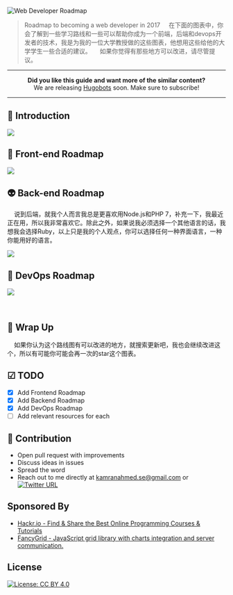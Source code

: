 ![Web Developer Roadmap](http://i.imgur.com/GyvcunJ.png)

> Roadmap to becoming a web developer in 2017
 
 
在下面的图表中，你会了解到一些学习路线和一些可以帮助你成为一个前端，后端和devops开发者的技术，我是为我的一位大学教授做的这些图表，他想用这些给他的大学学生一些合适的建议。
 
 
 如果你觉得有那些地方可以改进，请尽管提议。

***

<p align="center"><b> Did you like this guide and want more of the similar content? </b><br>We are releasing <a href="http://hugobots.com">Hugobots</a> soon. Make sure to subscribe!</p>

***


## 🚀 Introduction

![](https://i.imgur.com/MWkeM18.png)

## 🎨 Front-end Roadmap

![](https://i.imgur.com/qx54HvK.png)

## 👽 Back-end Roadmap


 
 
 说到后端，就我个人而言我总是更喜欢用Node.js和PHP 7，补充一下，我最近正在用，所以我非常喜欢它。除此之外，如果说我必须选择一个其他语言的话，我想我会选择Ruby，以上只是我的个人观点，你可以选择任何一种界面语言，一种你能用好的语言。


![](https://i.imgur.com/jz4xrlQ.png)

## 👷 DevOps Roadmap

![](https://i.imgur.com/z23zTH3.png)

<br>

## 🚦 Wrap Up
 
 
如果你认为这个路线图有可以改进的地方，就搜索更新吧，我也会继续改进这个，所以有可能你可能会再一次的star这个图表。 


## ☑ TODO

- [X] Add Frontend Roadmap
- [X] Add Backend Roadmap
- [X] Add DevOps Roadmap
- [ ] Add relevant resources for each

## 👬 Contribution

- Open pull request with improvements
- Discuss ideas in issues
- Spread the word
- Reach out to me directly at kamranahmed.se@gmail.com or [![Twitter URL](https://img.shields.io/twitter/url/https/twitter.com/kamranahmedse.svg?style=social&label=Follow%20%40kamranahmedse)](https://twitter.com/kamranahmedse)

## Sponsored By

- [Hackr.io - Find & Share the Best Online Programming Courses & Tutorials](https://hackr.io)
- [FancyGrid - JavaScript grid library with charts integration and server communication.](http://fancygrid.com)

## License

[![License: CC BY 4.0](https://img.shields.io/badge/License-CC%20BY%204.0-lightgrey.svg)](https://creativecommons.org/licenses/by/4.0/)
